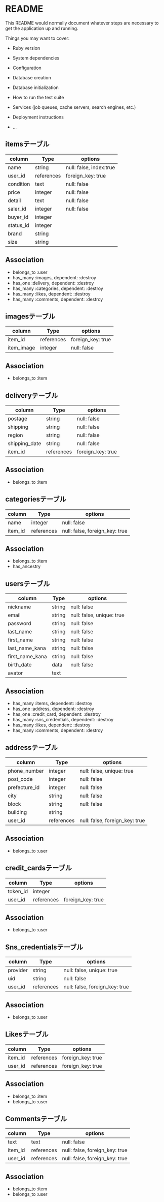 # README

This README would normally document whatever steps are necessary to get the
application up and running.

Things you may want to cover:

* Ruby version

* System dependencies

* Configuration

* Database creation

* Database initialization

* How to run the test suite

* Services (job queues, cache servers, search engines, etc.)

* Deployment instructions

* ...

## itemsテーブル
|column|Type|options|
|------|----|-------|
|name|string|null: false, index:true|
|user_id|references|foreign_key: true|
|condition|text|null: false|
|price|integer|null: false|
|detail|text|null: false|
|saler_id|integer|null: false|
|buyer_id|integer|
|status_id|integer|
|brand|string|
|size|string|

## Association
- belongs_to :user
- has_many :images, dependent: :destroy
- has_one :delivery, dependent: :destroy
- has_many :categories, dependent: :destroy
- has_many :likes, dependent: :destroy
- has_many :comments, dependent: :destroy

## imagesテーブル
|column|Type|options|
|------|----|-------|
|item_id|references|foreign_key: true|
|item_image|integer|null: false|

## Association
- belongs_to :item

## deliveryテーブル
|column|Type|options|
|------|----|-------|
|postage|string|null: false|
|shipping|string|null: false|
|region|string|null: false|
|shipping_date|string|null: false|
|item_id|references|foreign_key: true|

## Association
- belongs_to :item

## categoriesテーブル
|column|Type|options|
|------|----|-------|
|name|integer|null: false|
|item_id|references|null: false, foreign_key: true|

## Association
- belongs_to :item
- has_ancestry


## usersテーブル
|column|Type|options|
|------|----|-------|
|nickname|string|null: false|
|email|string|null: false, unique: true|
|password|string|null: false|
|last_name|string|null: false|
|first_name|string|null: false|
|last_name_kana|string|null: false|
|first_name_kana|string|null: false|
|birth_date|data|null: false|
|avator|text|

## Association
- has_many :items, dependent: :destroy
- has_one :address, dependent: :destroy
- has_one :credit_card, dependent: :destroy
- has_many :sns_credentials, dependent: :destroy
- has_many :likes, dependent: :destroy
- has_many :comments, dependent: :destroy

## addressテーブル
|column|Type|options|
|------|----|-------|
|phone_number|integer|null: false, unique: true|
|post_code|integer|null: false|
|prefecture_id|integer|null: false|
|city|string|null: false|
|block|string|null: false|
|building|string|
|user_id|references|null: false, foreign_key: true|

## Association
- belongs_to :user

## credit_cardsテーブル
|column|Type|options|
|------|----|-------|
|token_id|integer|
|user_id|references|foreign_key: true|

## Association
- belongs_to :user

## Sns_credentialsテーブル
|column|Type|options|
|------|----|-------|
|provider|string|null: false, unique: true|
|uid|string|null: false|
|user_id|references|null: false, foreign_key: true|

## Association
- belongs_to :user


## Likesテーブル
|column|Type|options|
|------|----|-------|
|item_id|references|foreign_key: true|
|user_id|references|foreign_key: true|

## Association
- belongs_to :item
- belongs_to :user

## Commentsテーブル
|column|Type|options|
|------|----|-------|
|text|text|null: false|
|item_id|references|null: false, foreign_key: true|
|user_id|references|null: false, foreign_key: true|

## Association
- belongs_to :item
- belongs_to :user

